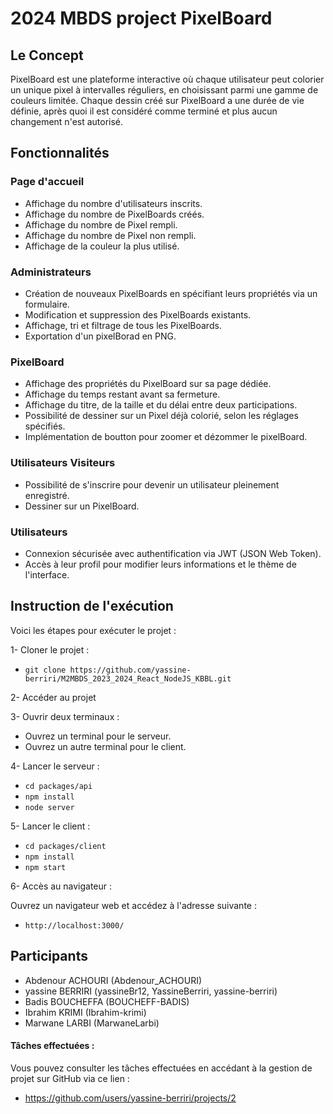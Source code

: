 # 2024 MBDS project PixelBoard

## Le Concept
PixelBoard est une plateforme interactive où chaque utilisateur peut colorier un unique pixel à intervalles réguliers, en choisissant parmi une gamme de couleurs limitée. Chaque dessin créé sur PixelBoard a une durée de vie définie, après quoi il est considéré comme terminé et plus aucun changement n'est autorisé.

## Fonctionnalités
### Page d'accueil
- Affichage du nombre d'utilisateurs inscrits.
- Affichage du nombre de PixelBoards créés.
- Affichage du nombre de Pixel rempli.
- Affichage du nombre de Pixel non rempli.
- Affichage de la couleur la plus utilisé.
### Administrateurs
- Création de nouveaux PixelBoards en spécifiant leurs propriétés via un formulaire.
- Modification et suppression des PixelBoards existants.
- Affichage, tri et filtrage de tous les PixelBoards.
- Exportation d'un pixelBorad en PNG.
### PixelBoard
- Affichage des propriétés du PixelBoard sur sa page dédiée.
- Affichage du temps restant avant sa fermeture.
- Affichage du titre, de la taille et du délai entre deux participations.
- Possibilité de dessiner sur un Pixel déjà colorié, selon les réglages spécifiés.
- Implémentation de boutton pour zoomer et dézommer le pixelBoard.
### Utilisateurs Visiteurs
- Possibilité de s'inscrire pour devenir un utilisateur pleinement enregistré.
- Dessiner sur un PixelBoard.
### Utilisateurs
- Connexion sécurisée avec authentification via JWT (JSON Web Token).
- Accès à leur profil pour modifier leurs informations et le thème de l'interface.

## Instruction de l'exécution
Voici les étapes pour exécuter le projet :

1- Cloner le projet :

- ``` git clone https://github.com/yassine-berriri/M2MBDS_2023_2024_React_NodeJS_KBBL.git ```

2- Accéder au projet

3- Ouvrir deux terminaux : 
- Ouvrez un terminal pour le serveur.
- Ouvrez un autre terminal pour le client.

4- Lancer le serveur :
- ```cd packages/api```
- ```npm install```
- ```node server```

5- Lancer le client :
- ```cd packages/client```
- ```npm install```
- ```npm start```

6- Accès au navigateur : 

Ouvrez un navigateur web et accédez à l'adresse suivante : 

- ```http://localhost:3000/```

## Participants
- Abdenour ACHOURI (Abdenour_ACHOURI)
- yassine BERRIRI (yassineBr12, YassineBerriri, yassine-berriri)
- Badis BOUCHEFFA (BOUCHEFF-BADIS)
- Ibrahim KRIMI (Ibrahim-krimi)
- Marwane LARBI (MarwaneLarbi)

#### Tâches effectuées : 
Vous pouvez consulter les tâches effectuées en accédant à la gestion de projet sur GitHub via ce lien : 

- https://github.com/users/yassine-berriri/projects/2


    




